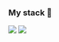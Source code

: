 ### My stack 👋
<img src="https://img.shields.io/badge/JavaScript-#4a4848?style=for-the-badge&logo=JavaScript&logoColor=pink"/>
<img src="https://img.shields.io/badge/JavaScript-blue?style=for-the-badge&logo=JavaScript&logoColor=pink"/>

